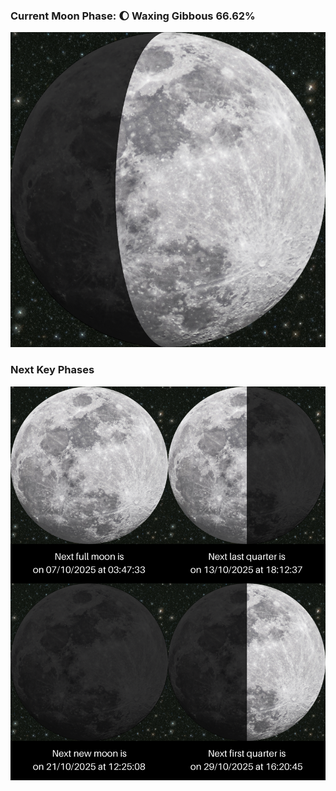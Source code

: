 ### Current Moon Phase: 🌔 Waxing Gibbous 66.62%
![Moon Phase](moonphase.png)
### Next Key Phases
![Gallery](gallery.png)